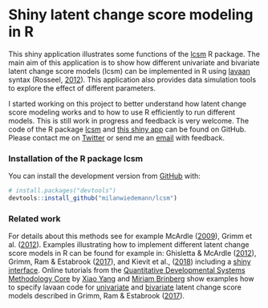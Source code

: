 # Shiny latent change score modeling in R

This shiny application illustrates some functions of the [lcsm](https://github.com/milanwiedemann/lcsm) R package.
The main aim of this application is to show how different univariate and bivariate latent change score models (lcsm) can be implemented in R using [lavaan](http://lavaan.ugent.be/) syntax (Rosseel,
[2012](http://www.jstatsoft.org/v48/i02/)).
This application also provides data simulation tools to explore the effect of different parameters. 

I started working on this project to better understand how latent change score modeling works and to how to use R efficiently to run different models.
This is still work in progress and feedback is very welcome. 
The code of the R package [lcsm](https://github.com/milanwiedemann/lcsm) and [this shiny app](https://github.com/milanwiedemann/shinychange) can be found on GitHub.
Please contact me on [Twitter](https://twitter.com/milanwiedemann) or send me an [email](mailto:milan.wiedemann@gmail.com) with feedback.  

### Installation of the R package lcsm

You can install the development version from
[GitHub](https://github.com/milanwiedemann/lcsm) with:

``` r
# install.packages("devtools")
devtools::install_github("milanwiedemann/lcsm")
```

### Related work

For details about this methods see for example 
McArdle ([2009](http://www.annualreviews.org/doi/10.1146/annurev.psych.60.110707.163612)),
Grimm et al. ([2012](https://doi.org/10.1080/10705511.2012.659627)).
Examples illustrating how to implement different latent change score models in R can be found for example in:
Ghisletta & McArdle ([2012](https://doi.org/10.1080/10705511.2012.713275)), 
Grimm, Ram & Estabrook ([2017](https://www.guilford.com/books/Growth-Modeling/Grimm-Ram-Estabrook/9781462526062)), and
Kievit et al., ([2018](https://doi.org/10.1016/j.dcn.2017.11.007)) including a [shiny interface](http://brandmaier.de/shiny/sample-apps/SimLCS_app/).
Online tutorials from the [Quantitative Developmental Systems Methodology Core](https://quantdev.ssri.psu.edu/) by [Xiao Yang](https://quantdev.ssri.psu.edu/people/xfy5031) and [Miriam Brinberg](https://quantdev.ssri.psu.edu/people/mjb6504) show examples how to specify lavaan code for [univariate](https://quantdev.ssri.psu.edu/tutorials/growth-modeling-chapter-16-introduction-latent-change-score-modeling) and [bivariate](https://quantdev.ssri.psu.edu/tutorials/growth-modeling-chapter-17-multivariate-latent-change-score-models) latent change score models described in Grimm, Ram & Estabrook ([2017](https://www.guilford.com/books/Growth-Modeling/Grimm-Ram-Estabrook/9781462526062)).
